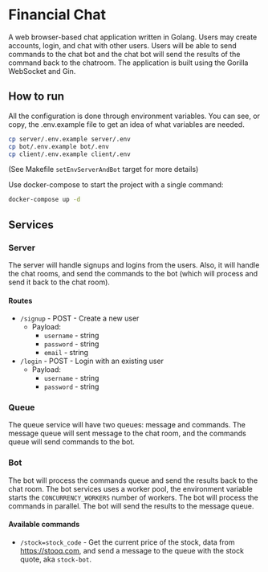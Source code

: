 # Financial Chat

A web browser-based chat application written in Golang. Users may create accounts, login, and chat with other users. Users will be able to send commands to the chat bot and the chat bot will send the results of the command back to the chatroom. The application is built using the Gorilla WebSocket and Gin.

## How to run

All the configuration is done through environment variables. You can see, or copy, the .env.example file to get an idea of what variables are needed.

```bash
cp server/.env.example server/.env
cp bot/.env.example bot/.env
cp client/.env.example client/.env
```

(See Makefile `setEnvServerAndBot` target for more details)

Use docker-compose to start the project with a single command:

```bash
docker-compose up -d
```

## Services

### Server

The server will handle signups and logins from the users. Also, it will handle the chat rooms, and send the commands to the bot (which will process and send it back to the chat room).

#### Routes

- `/signup` - POST - Create a new user
  - Payload:
    - `username` - string
    - `password` - string
    - `email` - string
- `/login` - POST - Login with an existing user
  - Payload:
    - `username` - string
    - `password` - string

### Queue

The queue service will have two queues: message and commands. The message queue will sent message to the chat room, and the commands queue will send commands to the bot.

### Bot

The bot will process the commands queue and send the results back to the chat room. The bot services uses a worker pool, the environment variable starts the `CONCURRENCY_WORKERS` number of workers. The bot will process the commands in parallel. The bot will send the results to the message queue.

#### Available commands

- `/stock=stock_code` - Get the current price of the stock, data from https://stooq.com, and send a message to the queue with the stock quote, aka `stock-bot`.
